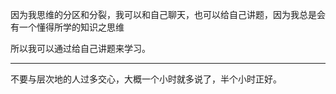 因为我思维的分区和分裂，我可以和自己聊天，也可以给自己讲题，因为我总是会有一个懂得所学的知识之思维

所以我可以通过给自己讲题来学习。
___
不要与层次地的人过多交心，大概一个小时就多说了，半个小时正好。